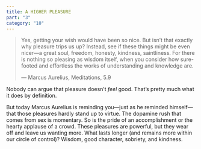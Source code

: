 ```yaml
---
title: A HIGHER PLEASURE
part: "3"
category: "10"
---
```


> Yes, getting your wish would have been so nice. But isn’t that exactly why pleasure trips us up? Instead, see if these things might be even nicer—a great soul, freedom, honesty, kindness, saintliness. For there is nothing so pleasing as wisdom itself, when you consider how sure- footed and effortless the works of understanding and knowledge are.
>
> — Marcus Aurelius, Meditations, 5.9

Nobody can argue that pleasure doesn’t _feel_ good. That’s pretty much what it does by definition.

But today Marcus Aurelius is reminding you—just as he reminded himself—that those pleasures hardly stand up to virtue. The dopamine rush that comes from sex is momentary. So is the pride of an accomplishment or the hearty applause of a crowd. These pleasures are powerful, but they wear off and leave us wanting more. What lasts longer (and remains more within our circle of control)? Wisdom, good character, sobriety, and kindness.
